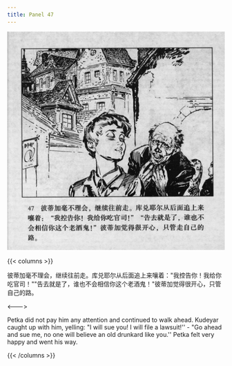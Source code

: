 ```yaml
---
title: Panel 47
---
```


![biao page](./../../images/biao/seifert0726_biao_0051_047.jpg)

{{< columns >}}

彼蒂加毫不理会，继续往前走。库兑耶尔从后面追上来嚷着："我控告你！我给你吃官司！""告去就是了，谁也不会相信你这个老酒鬼！"彼蒂加觉得很开心，只管自己的路。

<--->

Petka did not pay him any attention and continued to walk ahead. Kudeyar caught up with him, yelling: "I will sue you! I will file a lawsuit!'' - "Go ahead and sue me, no one will believe an old drunkard like you.'' Petka felt very happy and went his way.

{{< /columns >}}